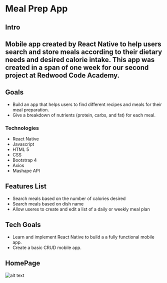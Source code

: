 # Meal Prep App

## Intro
## Mobile app created by React Native to help users search and store meals according to their dietary needs and desired calorie intake.  This app was created in a span of one week for our second project at Redwood Code Academy.

## Goals
- Build an app that helps users to find different recipes and meals for their meal preparation.
- Give a breakdown of nutrients (protein, carbs, and fat) for each meal.


### Technologies
- React Native
- Javascript
- HTML 5
- CSS
- Bootstrap 4
- Axios
- Mashape API

## Features List
- Search meals based on the number of calories desired
- Search meals based on dish name
- Allow useres to create and edit a list of a daily or weekly meal plan

## Tech Goals
- Learn and implement React Native to build a a fully functional mobile app.
- Create a basic CRUD mobile app.

## HomePage


![alt text](https://imgur.com/a/Iv1mym3 "Logo Title Text 1")
